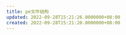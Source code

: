 ```yaml
---
title: pe文件结构
updated: 2022-09-28T15:21:26.0000000+08:00
created: 2022-09-28T15:21:20.0000000+08:00
---
```


